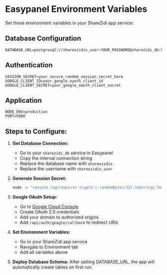 # Easypanel Environment Variables

Set these environment variables in your ShareZidi app service:

## Database Configuration
```
DATABASE_URL=postgresql://sharexzidix_user:YOUR_PASSWORD@sharezidi_db:5432/sharexzidix
```

## Authentication
```
SESSION_SECRET=your_secure_random_session_secret_here
GOOGLE_CLIENT_ID=your_google_oauth_client_id
GOOGLE_CLIENT_SECRET=your_google_oauth_client_secret
```

## Application
```
NODE_ENV=production
PORT=5000
```

## Steps to Configure:

1. **Get Database Connection:**
   - Go to your `sharezidi_db` service in Easypanel
   - Copy the internal connection string
   - Replace the database name with `sharexzidix`
   - Replace the username with `sharexzidix_user`

2. **Generate Session Secret:**
   ```bash
   node -e "console.log(require('crypto').randomBytes(32).toString('hex'))"
   ```

3. **Google OAuth Setup:**
   - Go to [Google Cloud Console](https://console.cloud.google.com/)
   - Create OAuth 2.0 credentials
   - Add your domain to authorized origins
   - Add `/api/auth/google/callback` to redirect URIs

4. **Set Environment Variables:**
   - Go to your ShareZidi app service
   - Navigate to Environment tab
   - Add all variables above

5. **Deploy Database Schema:**
   After setting DATABASE_URL, the app will automatically create tables on first run.